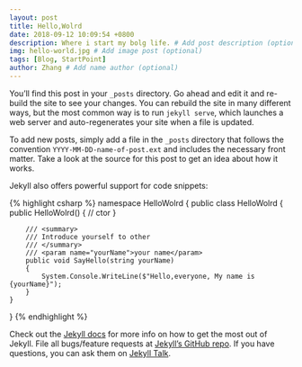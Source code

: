 ```yaml
---
layout: post
title: Hello,Wolrd
date: 2018-09-12 10:09:54 +0800
description: Where i start my bolg life. # Add post description (optional)
img: hello-world.jpg # Add image post (optional)
tags: [Blog, StartPoint]
author: Zhang # Add name author (optional)
---
```

You’ll find this post in your `_posts` directory. Go ahead and edit it and re-build the site to see your changes. You can rebuild the site in many different ways, but the most common way is to run `jekyll serve`, which launches a web server and auto-regenerates your site when a file is updated.

To add new posts, simply add a file in the `_posts` directory that follows the convention `YYYY-MM-DD-name-of-post.ext` and includes the necessary front matter. Take a look at the source for this post to get an idea about how it works.

Jekyll also offers powerful support for code snippets:

{% highlight csharp %}
namespace HelloWolrd
{
    public class HelloWolrd
    {
        public HelloWolrd()
        {
            // ctor
        }

        /// <summary>
        /// Introduce yourself to other
        /// </summary>
        /// <param name="yourName">your name</param>
        public void SayHello(string yourName)
        {
            System.Console.WriteLine($"Hello,everyone, My name is {yourName}");
        }
    }
}
{% endhighlight %}

Check out the [Jekyll docs][jekyll-docs] for more info on how to get the most out of Jekyll. File all bugs/feature requests at [Jekyll’s GitHub repo][jekyll-gh]. If you have questions, you can ask them on [Jekyll Talk][jekyll-talk].

[jekyll-docs]: https://jekyllrb.com/docs/home
[jekyll-gh]:   https://github.com/jekyll/jekyll
[jekyll-talk]: https://talk.jekyllrb.com/

